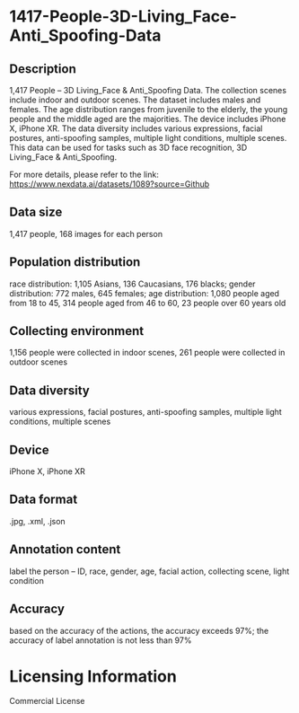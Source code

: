 # 1417-People-3D-Living_Face-Anti_Spoofing-Data


## Description
1,417 People – 3D Living_Face & Anti_Spoofing Data. The collection scenes include indoor and outdoor scenes. The dataset includes males and females. The age distribution ranges from juvenile to the elderly, the young people and the middle aged are the majorities. The device includes iPhone X, iPhone XR. The data diversity includes various expressions, facial postures, anti-spoofing samples, multiple light conditions, multiple scenes. This data can be used for tasks such as 3D face recognition, 3D Living_Face & Anti_Spoofing.

For more details, please refer to the link: https://www.nexdata.ai/datasets/1089?source=Github


## Data size
1,417 people, 168 images for each person

## Population distribution
race distribution: 1,105 Asians, 136 Caucasians, 176 blacks; gender distribution: 772 males, 645 females; age distribution: 1,080 people aged from 18 to 45, 314 people aged from 46 to 60, 23 people over 60 years old

## Collecting environment
1,156 people were collected in indoor scenes, 261 people were collected in outdoor scenes

## Data diversity
various expressions, facial postures, anti-spoofing samples, multiple light conditions, multiple scenes

## Device
iPhone X, iPhone XR

## Data format
.jpg, .xml, .json

## Annotation content
label the person – ID, race, gender, age, facial action, collecting scene, light condition

## Accuracy
based on the accuracy of the actions, the accuracy exceeds 97%; the accuracy of label annotation is not less than 97%

# Licensing Information
Commercial License
